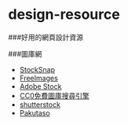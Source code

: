 # design-resource
###好用的網頁設計資源

###圖庫網 
 * [StockSnap](https://stocksnap.io/)
 * [FreeImages](http://tw.freeimages.com/)
 * [Adobe Stock](https://stock.adobe.com/)
 * [CC0免費圖庫搜尋引擎](http://cc0.wfublog.com/)
 * [shutterstock](https://www.shutterstock.com/zh/)
 * [Pakutaso](https://www.pakutaso.com/)
 

 
